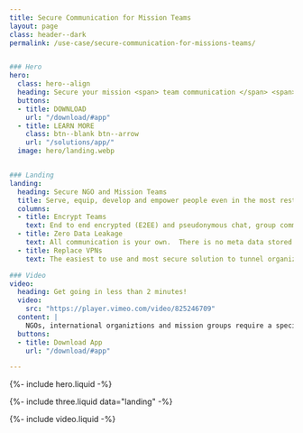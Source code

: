 ```yaml
---
title: Secure Communication for Mission Teams
layout: page
class: header--dark
permalink: /use-case/secure-communication-for-missions-teams/


### Hero
hero:
  class: hero--align
  heading: Secure your mission <span> team communication </span> <span> everywhere in the world</span>.
  buttons:
  - title: DOWNLOAD
    url: "/download/#app"
  - title: LEARN MORE
    class: btn--blank btn--arrow
    url: "/solutions/app/"
  image: hero/landing.webp


### Landing
landing:
  heading: Secure NGO and Mission Teams
  title: Serve, equip, develop and empower people even in the most restricted regions around the world with the greatest level of security in an easy to use application. 
  columns:
  - title: Encrypt Teams
    text: End to end encrypted (E2EE) and pseudonymous chat, group communication, online training, file collaboration, information wiki, repositories and websites to protect your people and their contacts.  
  - title: Zero Data Leakage
    text: All communication is your own.  There is no meta data stored or accessible on users, not even a phone number, email, social graph or IP address, which protects both your team and network of contacts from being leaked.
  - title: Replace VPNs
    text: The easiest to use and most secure solution to tunnel organization resources, websites, and information by replacing traditional VPNs in the most sensitive regions around the world. 

### Video
video:
  heading: Get going in less than 2 minutes!
  video: 
    src: "https://player.vimeo.com/video/825246709"
  content: |
    NGOs, international organiztions and mission groups require a specialized security.  We get it, we've lived it for most of our lives.  Our desire is to help protect your people, contacts and communication while supporting your purposes to bless people around the world. Traditional VPNs and modern cloud storage solutions are costly and don't have the level of communication security or privacy required. If you need a secure communication solution for restricted or sensitive enviroments around the world, please contact us, Diode may be the perfect app.
  buttons:
  - title: Download App
    url: "/download/#app"

---
```


{%- include hero.liquid -%}

{%- include three.liquid data="landing" -%}

{%- include video.liquid -%}
